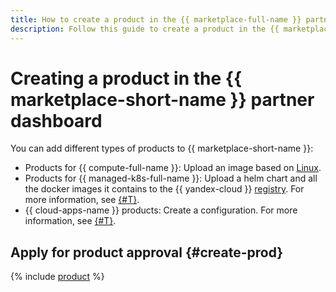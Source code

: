 ```yaml
---
title: How to create a product in the {{ marketplace-full-name }} partner dashboard
description: Follow this guide to create a product in the {{ marketplace-full-name }} partner dashboard.
---
```


# Creating a product in the {{ marketplace-short-name }} partner dashboard

You can add different types of products to {{ marketplace-short-name }}:
  * Products for {{ compute-full-name }}: Upload an image based on [Linux](create-image.md#create).
  * Products for {{ managed-k8s-full-name }}: Upload a helm chart and all the docker images it contains to the {{ yandex-cloud }} [registry](../../container-registry/concepts/registry.md). For more information, see [{#T}](create-container.md).
  * {{ cloud-apps-name }} products: Create a configuration. For more information, see [{#T}](create-configuration.md).

## Apply for product approval {#create-prod}

{% include [product](../../_includes/marketplace/product-new.md) %}
